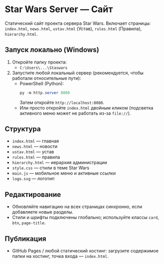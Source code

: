# Star Wars Server — Сайт

Статический сайт проекта сервера Star Wars. Включает страницы: `index.html`, `news.html`, `ustav.html` (Устав), `rules.html` (Правила), `hierarchy.html`.

## Запуск локально (Windows)

1. Откройте папку проекта:
   - `C:\Users\...\Staswars`
2. Запустите любой локальный сервер (рекомендуется, чтобы работали относительные пути):
   - PowerShell (Python):
     ```powershell
     py -m http.server 8080
     ```
     Затем откройте `http://localhost:8080`.
   - Или просто откройте `index.html` двойным кликом (подсветка активного меню может не работать из-за `file://`).

## Структура

- `index.html` — главная
- `news.html` — новости
- `ustav.html` — устав
- `rules.html` — правила
- `hierarchy.html` — иерархия администрации
- `style.css` — стили в теме Star Wars
- `main.js` — мобильное меню и активные ссылки
- `logo.svg` — логотип

## Редактирование

- Обновляйте навигацию на всех страницах синхронно, если добавляете новые разделы.
- Стили и шрифты подключены глобально; используйте классы `card`, `btn`, `page-title`.

## Публикация

- GitHub Pages / любой статический хостинг: загрузите содержимое папки на хостинг, точка входа — `index.html`.
